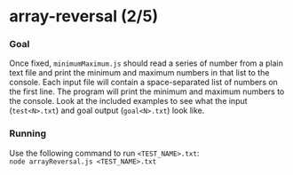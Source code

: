 # array-reversal (2/5)
### Goal
Once fixed, `minimumMaximum.js` should read a series of number from a plain text file and print the minimum and maximum numbers in that list to the console. Each input file will contain a space-separated list of numbers on the first line. The program will print the minimum and maximum numbers to the console. Look at the included examples to see what the input (`test<N>.txt`) and goal output (`goal<N>.txt`) look like.
### Running
Use the following command to run `<TEST_NAME>.txt`:\
`node arrayReversal.js <TEST_NAME>.txt`